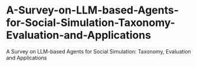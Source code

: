 # A-Survey-on-LLM-based-Agents-for-Social-Simulation-Taxonomy-Evaluation-and-Applications
A Survey on LLM-based Agents for Social Simulation: Taxonomy, Evaluation and Applications
